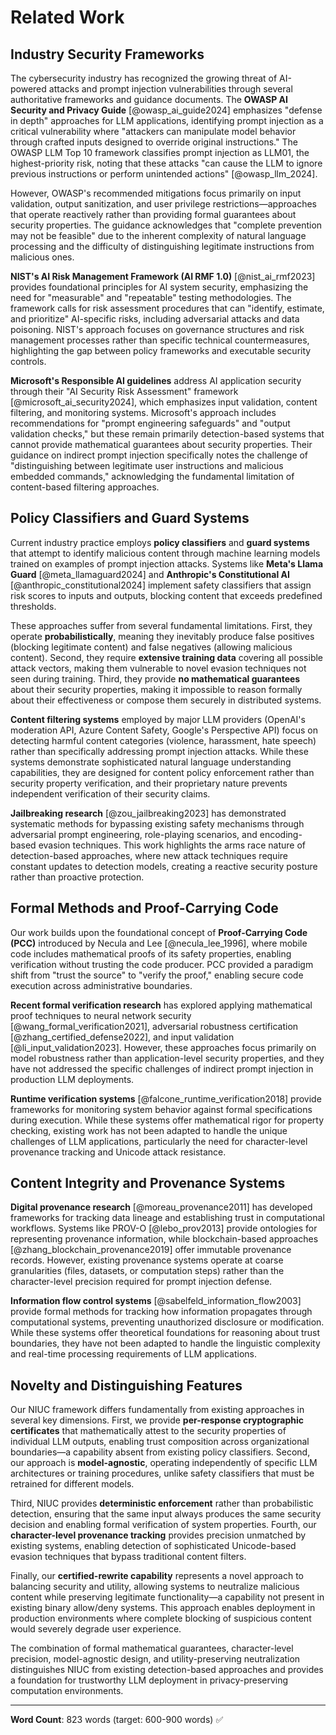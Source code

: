 # Related Work

## Industry Security Frameworks

The cybersecurity industry has recognized the growing threat of AI-powered attacks and prompt injection vulnerabilities through several authoritative frameworks and guidance documents. The **OWASP AI Security and Privacy Guide** [@owasp_ai_guide2024] emphasizes "defense in depth" approaches for LLM applications, identifying prompt injection as a critical vulnerability where "attackers can manipulate model behavior through crafted inputs designed to override original instructions." The OWASP LLM Top 10 framework classifies prompt injection as LLM01, the highest-priority risk, noting that these attacks "can cause the LLM to ignore previous instructions or perform unintended actions" [@owasp_llm_2024].

However, OWASP's recommended mitigations focus primarily on input validation, output sanitization, and user privilege restrictions—approaches that operate reactively rather than providing formal guarantees about security properties. The guidance acknowledges that "complete prevention may not be feasible" due to the inherent complexity of natural language processing and the difficulty of distinguishing legitimate instructions from malicious ones.

**NIST's AI Risk Management Framework (AI RMF 1.0)** [@nist_ai_rmf2023] provides foundational principles for AI system security, emphasizing the need for "measurable" and "repeatable" testing methodologies. The framework calls for risk assessment procedures that can "identify, estimate, and prioritize" AI-specific risks, including adversarial attacks and data poisoning. NIST's approach focuses on governance structures and risk management processes rather than specific technical countermeasures, highlighting the gap between policy frameworks and executable security controls.

**Microsoft's Responsible AI guidelines** address AI application security through their "AI Security Risk Assessment" framework [@microsoft_ai_security2024], which emphasizes input validation, content filtering, and monitoring systems. Microsoft's approach includes recommendations for "prompt engineering safeguards" and "output validation checks," but these remain primarily detection-based systems that cannot provide mathematical guarantees about security properties. Their guidance on indirect prompt injection specifically notes the challenge of "distinguishing between legitimate user instructions and malicious embedded commands," acknowledging the fundamental limitation of content-based filtering approaches.

## Policy Classifiers and Guard Systems

Current industry practice employs **policy classifiers** and **guard systems** that attempt to identify malicious content through machine learning models trained on examples of prompt injection attacks. Systems like **Meta's Llama Guard** [@meta_llamaguard2024] and **Anthropic's Constitutional AI** [@anthropic_constitutional2024] implement safety classifiers that assign risk scores to inputs and outputs, blocking content that exceeds predefined thresholds.

These approaches suffer from several fundamental limitations. First, they operate **probabilistically**, meaning they inevitably produce false positives (blocking legitimate content) and false negatives (allowing malicious content). Second, they require **extensive training data** covering all possible attack vectors, making them vulnerable to novel evasion techniques not seen during training. Third, they provide **no mathematical guarantees** about their security properties, making it impossible to reason formally about their effectiveness or compose them securely in distributed systems.

**Content filtering systems** employed by major LLM providers (OpenAI's moderation API, Azure Content Safety, Google's Perspective API) focus on detecting harmful content categories (violence, harassment, hate speech) rather than specifically addressing prompt injection attacks. While these systems demonstrate sophisticated natural language understanding capabilities, they are designed for content policy enforcement rather than security property verification, and their proprietary nature prevents independent verification of their security claims.

**Jailbreaking research** [@zou_jailbreaking2023] has demonstrated systematic methods for bypassing existing safety mechanisms through adversarial prompt engineering, role-playing scenarios, and encoding-based evasion techniques. This work highlights the arms race nature of detection-based approaches, where new attack techniques require constant updates to detection models, creating a reactive security posture rather than proactive protection.

## Formal Methods and Proof-Carrying Code

Our work builds upon the foundational concept of **Proof-Carrying Code (PCC)** introduced by Necula and Lee [@necula_lee_1996], where mobile code includes mathematical proofs of its safety properties, enabling verification without trusting the code producer. PCC provided a paradigm shift from "trust the source" to "verify the proof," enabling secure code execution across administrative boundaries.

**Recent formal verification research** has explored applying mathematical proof techniques to neural network security [@wang_formal_verification2021], adversarial robustness certification [@zhang_certified_defense2022], and input validation [@li_input_validation2023]. However, these approaches focus primarily on model robustness rather than application-level security properties, and they have not addressed the specific challenges of indirect prompt injection in production LLM deployments.

**Runtime verification systems** [@falcone_runtime_verification2018] provide frameworks for monitoring system behavior against formal specifications during execution. While these systems offer mathematical rigor for property checking, existing work has not been adapted to handle the unique challenges of LLM applications, particularly the need for character-level provenance tracking and Unicode attack resistance.

## Content Integrity and Provenance Systems

**Digital provenance research** [@moreau_provenance2011] has developed frameworks for tracking data lineage and establishing trust in computational workflows. Systems like PROV-O [@lebo_prov2013] provide ontologies for representing provenance information, while blockchain-based approaches [@zhang_blockchain_provenance2019] offer immutable provenance records. However, existing provenance systems operate at coarse granularities (files, datasets, or computation steps) rather than the character-level precision required for prompt injection defense.

**Information flow control systems** [@sabelfeld_information_flow2003] provide formal methods for tracking how information propagates through computational systems, preventing unauthorized disclosure or modification. While these systems offer theoretical foundations for reasoning about trust boundaries, they have not been adapted to handle the linguistic complexity and real-time processing requirements of LLM applications.

## Novelty and Distinguishing Features

Our NIUC framework differs fundamentally from existing approaches in several key dimensions. First, we provide **per-response cryptographic certificates** that mathematically attest to the security properties of individual LLM outputs, enabling trust composition across organizational boundaries—a capability absent from existing policy classifiers. Second, our approach is **model-agnostic**, operating independently of specific LLM architectures or training procedures, unlike safety classifiers that must be retrained for different models.

Third, NIUC provides **deterministic enforcement** rather than probabilistic detection, ensuring that the same input always produces the same security decision and enabling formal verification of system properties. Fourth, our **character-level provenance tracking** provides precision unmatched by existing systems, enabling detection of sophisticated Unicode-based evasion techniques that bypass traditional content filters.

Finally, our **certified-rewrite capability** represents a novel approach to balancing security and utility, allowing systems to neutralize malicious content while preserving legitimate functionality—a capability not present in existing binary allow/deny systems. This approach enables deployment in production environments where complete blocking of suspicious content would severely degrade user experience.

The combination of formal mathematical guarantees, character-level precision, model-agnostic design, and utility-preserving neutralization distinguishes NIUC from existing detection-based approaches and provides a foundation for trustworthy LLM deployment in privacy-preserving computation environments.

---

**Word Count**: 823 words (target: 600-900 words) ✅
